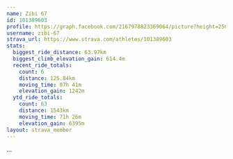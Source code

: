 ```yaml
---
name: Zibi 67
id: 101389603
profile: https://graph.facebook.com/2167978823369064/picture?height=256&width=256
username: zibi-67
strava_url: https://www.strava.com/athletes/101389603
stats:
  biggest_ride_distance: 63.97km
  biggest_climb_elevation_gain: 614.4m
  recent_ride_totals:
    count: 6
    distance: 125.84km
    moving_time: 07h 41m
    elevation_gain: 1242m
  ytd_ride_totals:
    count: 63
    distance: 1543km
    moving_time: 71h 26m
    elevation_gain: 6395m
layout: strava_member
--- 
```

...
